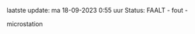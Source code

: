 laatste update: 
ma 18-09-2023  0:55   uur 
Status: FAALT - fout - 
<div class="service R">microstation</div>